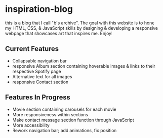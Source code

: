 # inspiration-blog

this is a blog that I call "b's archive". The goal with this website is to hone my HTML, CSS, & JavaScript skills by designing & developing a responsive webpage that showcases art that inspires me. Enjoy!

## Current Features

<ul>
    <li>Collapsable navigation bar</li>
    <li>responsive Album section containing hoverable images & links to their respective Spotify page</li>
    <li>Alternative text for all images</li>
    <li>responsive Contact section</li>
</ul>

## Features In Progress

<ul>
    <li>Movie section containing carousels for each movie</li>
    <li>More responsiveness within sections</li>
    <li>Make contact message section function through JavaScript</li>
    <li>More accessibility</li>
    <li>Rework navigation bar; add animations, fix position</li>
</ul>
